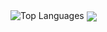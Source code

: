 <a>
<img src="https://github-readme-stats.vercel.app/api/top-langs/?username=enzo-berti&layout=compact&langs_count=8" alt="Top Languages" style="align-self: stretch;"/>
</a>

<a href="https://github.com/anuraghazra/github-readme-stats">
  <img align="center" src="https://github-readme-stats.vercel.app/api/pin?username=SmoothBrainStudio&repo=SeedWagon"/>
</a>
